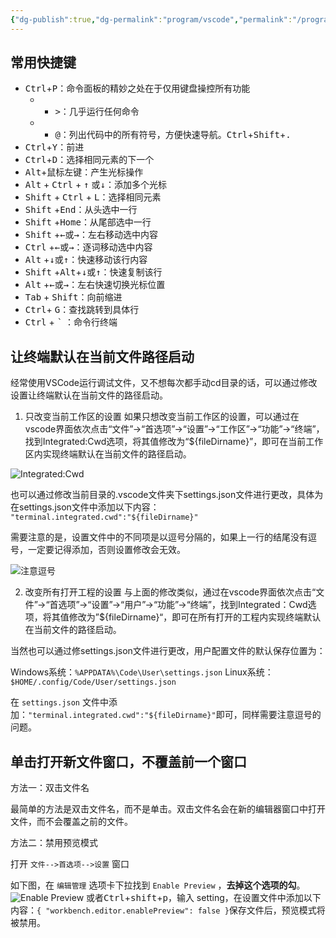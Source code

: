 ```yaml
---
{"dg-publish":true,"dg-permalink":"program/vscode","permalink":"/program/vscode/","metatags":{"description":"VSCode常用快捷键和配置指南","og:site_name":"DavonOs","og:title":"VSCode","og:type":"article","og:url":"https://zuji.eu.org/program/vscode","og:image":null,"og:image:width":"200","og:image:alt":"articlecover","og:locale":"zh_cn"},"dgShowInlineTitle":true,"updated":"2025-07-14T12:59:07.030+08:00"}
---
```



## 常用快捷键

- <kbd>Ctrl</kbd>+<kbd>P</kbd>：命令面板的精妙之处在于仅用键盘操控所有功能
	- + <kbd>></kbd>：几乎运行任何命令
	- + <kbd>@</kbd>：列出代码中的所有符号，方便快速导航。<kbd>Ctrl</kbd>+<kbd>Shift</kbd>+<kbd>.</kbd>
- <kbd>Ctrl</kbd>+<kbd>Y</kbd>：前进
- <kbd>Ctrl</kbd>+<kbd>D</kbd>：选择相同元素的下一个
- <kbd>Alt</kbd>+鼠标左键：产生光标操作
- <kbd>Alt</kbd> + <kbd>Ctrl</kbd> + <kbd>↑</kbd> 或<kbd>↓</kbd>：添加多个光标
- <kbd>Shift</kbd> + <kbd>Ctrl</kbd> + <kbd>L</kbd>：选择相同元素
- <kbd>Shift</kbd> +<kbd>End</kbd>：从头选中一行
- <kbd>Shift</kbd> +<kbd>Home</kbd>：从尾部选中一行
- <kbd>Shift</kbd> +<kbd>←</kbd>或<kbd>→</kbd>：左右移动选中内容
- <kbd>Ctrl</kbd> +<kbd>←</kbd>或<kbd>→</kbd>：逐词移动选中内容
- <kbd>Alt</kbd> +<kbd>↓</kbd>或<kbd>↑</kbd>：快速移动该行内容
- <kbd>Shift</kbd> +<kbd>Alt</kbd>+<kbd>↓</kbd>或<kbd>↑</kbd>：快速复制该行
- <kbd>Alt</kbd> +<kbd>←</kbd>或<kbd>→</kbd>：左右快速切换光标位置
- <kbd>Tab</kbd> + <kbd>Shift</kbd>：向前缩进
- <kbd>Ctrl</kbd>+ <kbd>G</kbd>：查找跳转到具体行
- <kbd>Ctrl</kbd> + <kbd>`</kbd> ：命令行终端

## 让终端默认在当前文件路径启动

经常使用VSCode运行调试文件，又不想每次都手动cd目录的话，可以通过修改设置让终端默认在当前文件的路径启动。

1. 只改变当前工作区的设置
如果只想改变当前工作区的设置，可以通过在vscode界面依次点击“文件”→“首选项”→“设置”→“工作区”→“功能”→“终端”，找到Integrated:Cwd选项，将其值修改为“${fileDirname}”，即可在当前工作区内实现终端默认在当前文件的路径启动。

![Integrated:Cwd](https://i-blog.csdnimg.cn/blog_migrate/b9dd5089e62b74f16bd35679ac3792fb.png)

也可以通过修改当前目录的.vscode文件夹下settings.json文件进行更改，具体为在settings.json文件中添加以下内容：​`"terminal.integrated.cwd":"${fileDirname}"`

需要注意的是，设置文件中的不同项是以逗号分隔的，如果上一行的结尾没有逗号，一定要记得添加，否则设置修改会无效。

![注意逗号](https://i-blog.csdnimg.cn/blog_migrate/094a3aa265272f7a7d8a43073bb43ede.png)

2. 改变所有打开工程的设置
与上面的修改类似，通过在vscode界面依次点击“文件”→“首选项”→“设置”→“用户”→“功能”→“终端”，找到Integrated：Cwd选项，将其值修改为”${fileDirname}“，即可在所有打开的工程内实现终端默认在当前文件的路径启动。

当然也可以通过修settings.json文件进行更改，用户配置文件的默认保存位置为：

Windows系统：`%APPDATA%\Code\User\settings.json`
Linux系统：`$HOME/.config/Code/User/settings.json`

在 `settings.json` 文件中添加：`"terminal.integrated.cwd":"${fileDirname}"`即可，同样需要注意逗号的问题。

## 单击打开新文件窗口，不覆盖前一个窗口

方法一：双击文件名

最简单的方法是双击文件名，而不是单击。双击文件名会在新的编辑器窗口中打开文件，而不会覆盖之前的文件。

方法二：禁用预览模式

打开 `文件-->首选项-->设置` 窗口

如下图，在 `编辑管理` 选项卡下拉找到 `Enable Preview` ，**去掉这个选项的勾**。
![Enable Preview](https://i-blog.csdnimg.cn/blog_migrate/41b2213c3e404d44ffba1cc38bbda861.png)
或者<kbd>Ctrl</kbd>+<kbd>shift</kbd>+<kbd>p</kbd>，输入 setting，在设置文件中添加以下内容：`{ "workbench.editor.enablePreview": false }`保存文件后，预览模式将被禁用。